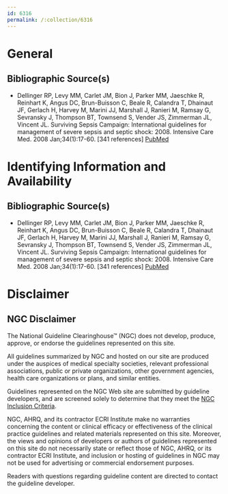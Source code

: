 ```yaml
---
id: 6316
permalink: /:collection/6316
---
```


# General

## Bibliographic Source(s)

- Dellinger RP, Levy MM, Carlet JM, Bion J, Parker MM, Jaeschke R, Reinhart K, Angus DC, Brun-Buisson C, Beale R, Calandra T, Dhainaut JF, Gerlach H, Harvey M, Marini JJ, Marshall J, Ranieri M, Ramsay G, Sevransky J, Thompson BT, Townsend S, Vender JS, Zimmerman JL, Vincent JL. Surviving Sepsis Campaign: International guidelines for management of severe sepsis and septic shock: 2008. Intensive Care Med. 2008 Jan;34(1):17-60. [341 references] [ PubMed ](http://www.ncbi.nlm.nih.gov/entrez/query.fcgi?cmd=Retrieve&db=pubmed&dopt=Abstract&list_uids=18058085)

# Identifying Information and Availability

## Bibliographic Source(s)

- Dellinger RP, Levy MM, Carlet JM, Bion J, Parker MM, Jaeschke R, Reinhart K, Angus DC, Brun-Buisson C, Beale R, Calandra T, Dhainaut JF, Gerlach H, Harvey M, Marini JJ, Marshall J, Ranieri M, Ramsay G, Sevransky J, Thompson BT, Townsend S, Vender JS, Zimmerman JL, Vincent JL. Surviving Sepsis Campaign: International guidelines for management of severe sepsis and septic shock: 2008. Intensive Care Med. 2008 Jan;34(1):17-60. [341 references] [ PubMed ](http://www.ncbi.nlm.nih.gov/entrez/query.fcgi?cmd=Retrieve&db=pubmed&dopt=Abstract&list_uids=18058085)

# Disclaimer

## NGC Disclaimer

The National Guideline Clearinghouse™ (NGC) does not develop, produce, approve, or endorse the guidelines represented on this site.

All guidelines summarized by NGC and hosted on our site are produced under the auspices of medical specialty societies, relevant professional associations, public or private organizations, other government agencies, health care organizations or plans, and similar entities.

Guidelines represented on the NGC Web site are submitted by guideline developers, and are screened solely to determine that they meet the [NGC Inclusion Criteria](/help-and-about/summaries/inclusion-criteria).

NGC, AHRQ, and its contractor ECRI Institute make no warranties concerning the content or clinical efficacy or effectiveness of the clinical practice guidelines and related materials represented on this site. Moreover, the views and opinions of developers or authors of guidelines represented on this site do not necessarily state or reflect those of NGC, AHRQ, or its contractor ECRI Institute, and inclusion or hosting of guidelines in NGC may not be used for advertising or commercial endorsement purposes.

Readers with questions regarding guideline content are directed to contact the guideline developer.

